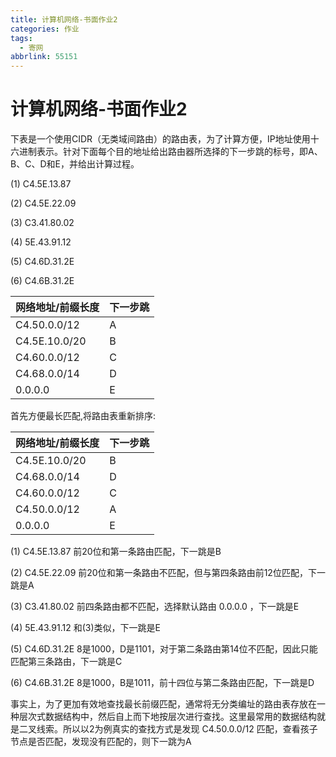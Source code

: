 ```yaml
---
title: 计算机网络-书面作业2
categories: 作业
tags:
  - 寄网
abbrlink: 55151
---
```

# 计算机网络-书面作业2

下表是一个使用CIDR（无类域间路由）的路由表，为了计算方便，IP地址使用十六进制表示。针对下面每个目的地址给出路由器所选择的下一步跳的标号，即A、B、C、D和E，并给出计算过程。

(1)   C4.5E.13.87

(2)   C4.5E.22.09

(3)   C3.41.80.02

(4)   5E.43.91.12

(5)   C4.6D.31.2E

(6)   C4.6B.31.2E

| 网络地址/前缀长度 | **下一步跳** |
| ----------------- | ------------ |
| C4.50.0.0/12      | A            |
| C4.5E.10.0/20     | B            |
| C4.60.0.0/12      | C            |
| C4.68.0.0/14      | D            |
| 0.0.0.0           | E            |

首先方便最长匹配,将路由表重新排序:

| 网络地址/前缀长度 | **下一步跳** |
| ----------------- | ------------ |
| C4.5E.10.0/20     | B            |
| C4.68.0.0/14      | D            |
| C4.60.0.0/12      | C            |
| C4.50.0.0/12      | A            |
| 0.0.0.0           | E            |

(1)   C4.5E.13.87 前20位和第一条路由匹配，下一跳是B

(2)   C4.5E.22.09 前20位和第一条路由不匹配，但与第四条路由前12位匹配，下一跳是A

(3)   C3.41.80.02 前四条路由都不匹配，选择默认路由  0.0.0.0  ，下一跳是E

(4)   5E.43.91.12 和(3)类似，下一跳是E

(5)   C4.6D.31.2E 8是1000，D是1101，对于第二条路由第14位不匹配，因此只能匹配第三条路由，下一跳是C

(6)   C4.6B.31.2E 8是1000，B是1011，前十四位与第二条路由匹配，下一跳是D

事实上，为了更加有效地查找最长前缀匹配，通常将无分类编址的路由表存放在一种层次式数据结构中，然后自上而下地按层次进行查找。这里最常用的数据结构就是二叉线索。所以以2为例真实的查找方式是发现  C4.50.0.0/12  匹配，查看孩子节点是否匹配，发现没有匹配的，则下一跳为A